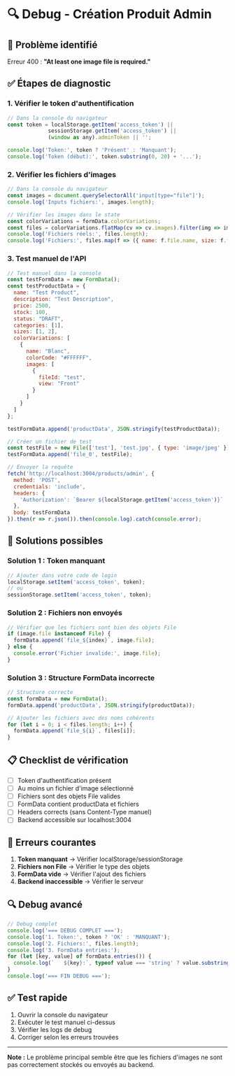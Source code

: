 # 🔍 Debug - Création Produit Admin

## 🚨 Problème identifié

Erreur 400 : **"At least one image file is required."**

## ✅ Étapes de diagnostic

### 1. Vérifier le token d'authentification

```javascript
// Dans la console du navigateur
const token = localStorage.getItem('access_token') || 
             sessionStorage.getItem('access_token') || 
             (window as any).adminToken || '';

console.log('Token:', token ? 'Présent' : 'Manquant');
console.log('Token (début):', token.substring(0, 20) + '...');
```

### 2. Vérifier les fichiers d'images

```javascript
// Dans la console du navigateur
const images = document.querySelectorAll('input[type="file"]');
console.log('Inputs fichiers:', images.length);

// Vérifier les images dans le state
const colorVariations = formData.colorVariations;
const files = colorVariations.flatMap(cv => cv.images).filter(img => img.file instanceof File);
console.log('Fichiers réels:', files.length);
console.log('Fichiers:', files.map(f => ({ name: f.file.name, size: f.file.size })));
```

### 3. Test manuel de l'API

```javascript
// Test manuel dans la console
const testFormData = new FormData();
const testProductData = {
  name: "Test Product",
  description: "Test Description", 
  price: 2500,
  stock: 100,
  status: "DRAFT",
  categories: [1],
  sizes: [1, 2],
  colorVariations: [
    {
      name: "Blanc",
      colorCode: "#FFFFFF",
      images: [
        {
          fileId: "test",
          view: "Front"
        }
      ]
    }
  ]
};

testFormData.append('productData', JSON.stringify(testProductData));

// Créer un fichier de test
const testFile = new File(['test'], 'test.jpg', { type: 'image/jpeg' });
testFormData.append('file_0', testFile);

// Envoyer la requête
fetch('http://localhost:3004/products/admin', {
  method: 'POST',
  credentials: 'include',
  headers: {
    'Authorization': `Bearer ${localStorage.getItem('access_token')}`
  },
  body: testFormData
}).then(r => r.json()).then(console.log).catch(console.error);
```

## 🔧 Solutions possibles

### Solution 1 : Token manquant
```javascript
// Ajouter dans votre code de login
localStorage.setItem('access_token', token);
// ou
sessionStorage.setItem('access_token', token);
```

### Solution 2 : Fichiers non envoyés
```javascript
// Vérifier que les fichiers sont bien des objets File
if (image.file instanceof File) {
  formData.append(`file_${index}`, image.file);
} else {
  console.error('Fichier invalide:', image.file);
}
```

### Solution 3 : Structure FormData incorrecte
```javascript
// Structure correcte
const formData = new FormData();
formData.append('productData', JSON.stringify(productData));

// Ajouter les fichiers avec des noms cohérents
for (let i = 0; i < files.length; i++) {
  formData.append(`file_${i}`, files[i]);
}
```

## 📋 Checklist de vérification

- [ ] Token d'authentification présent
- [ ] Au moins un fichier d'image sélectionné
- [ ] Fichiers sont des objets File valides
- [ ] FormData contient productData et fichiers
- [ ] Headers corrects (sans Content-Type manuel)
- [ ] Backend accessible sur localhost:3004

## 🚨 Erreurs courantes

1. **Token manquant** → Vérifier localStorage/sessionStorage
2. **Fichiers non File** → Vérifier le type des objets
3. **FormData vide** → Vérifier l'ajout des fichiers
4. **Backend inaccessible** → Vérifier le serveur

## 🔍 Debug avancé

```javascript
// Debug complet
console.log('=== DEBUG COMPLET ===');
console.log('1. Token:', token ? 'OK' : 'MANQUANT');
console.log('2. Fichiers:', files.length);
console.log('3. FormData entries:');
for (let [key, value] of formData.entries()) {
  console.log(`   ${key}:`, typeof value === 'string' ? value.substring(0, 100) + '...' : value);
}
console.log('=== FIN DEBUG ===');
```

## ✅ Test rapide

1. Ouvrir la console du navigateur
2. Exécuter le test manuel ci-dessus
3. Vérifier les logs de debug
4. Corriger selon les erreurs trouvées

---

**Note :** Le problème principal semble être que les fichiers d'images ne sont pas correctement stockés ou envoyés au backend. 